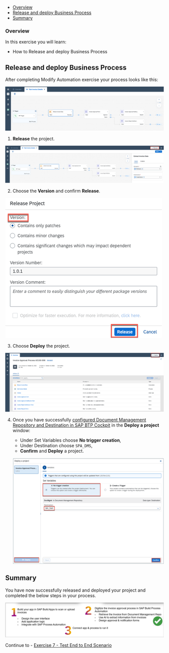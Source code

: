 - [Overview](#overview)
- [Release and deploy Business Process](#releaseDeploy)
- [Summary](#summary)

### Overview <a name="overview"></a>

In this exercise you will learn:
- How to Release and deploy Business Process



## Release and deploy Business Process <a name="releaseDeploy"></a>

After completing Modify Automation exercise your process looks like this:

  ![06](./images/301a.png)

1. **Release** the project.

  ![06](./images/302a.png)

2. Choose the **Version** and confirm **Release**.

  ![06](./images/303.png)

3. Choose **Deploy** the project.

  ![06](./images/304.png)


4. Once you have successfully [configured Document Management Repository and Destination in SAP BTP Cockpit](https://help.sap.com/docs/PROCESS_AUTOMATION/a331c4ef0a9d48a89c779fd449c022e7/3da3846d0da94d96a4f38688cd2e936a.html?locale=en-US&version=Cloud) in the **Deploy a project** window:

    - Under Set Variables choose **No trigger creation**,
    - Under Destination choose `SPA_DMS`,
    - **Confirm** and **Deploy** a project.

    ![07](./images/305.png)

## Summary <a name="summary"></a>

You have now  successfully released and deployed your project and completed the below steps in your process.

  ![Summary](./images/Summary.png)

Continue to - [Exercise 7 - Test End to End Scenario](../7_TestingEndToEndScenario/README.md)
